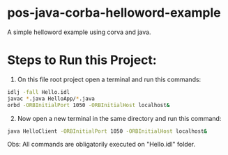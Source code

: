 # pos-java-corba-helloword-example
A simple helloword example using corva and java.

# Steps to Run this Project:
1. On this file root project open a terminal and run this commands:
```sh
idlj -fall Hello.idl
javac *.java HelloApp/*.java
orbd -ORBInitialPort 1050 -ORBInitialHost localhost&

```
2. Now open a new terminal in the same directory and run this command:
```sh
java HelloClient -ORBInitialPort 1050 -ORBInitialHost localhost&
```

Obs: All commands are obligatorily executed on "Hello.idl" folder.
